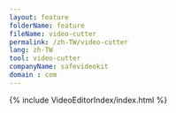 ```yaml
---
layout: feature
folderName: feature
fileName: video-cutter
permalink: /zh-TW/video-cutter
lang: zh-TW
tool: video-cutter
companyName: safevideokit
domain : com
---
```


{% include VideoEditorIndex/index.html %}

   